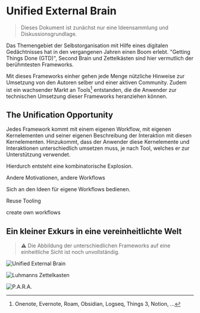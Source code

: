 # Unified External Brain

> Dieses Dokument ist zunächst nur eine Ideensammlung und Diskussionsgrundlage. 

Das Themengebiet der Selbstorganisation mit Hilfe eines digitalen Gedächtnisses hat in den vergangenen Jahren einen Boom erlebt. "Getting Things Done (GTD)", Second Brain und Zettelkästen sind hier vermutlich der berühmtesten Frameworks.

Mit dieses Frameworks einher gehen jede Menge nützliche Hinweise zur Umsetzung von den Autoren selber und einer aktiven Community. Zudem ist ein wachsender Markt an Tools[^Tools] entstanden, die die Anwender zur technischen Umsetzung dieser Frameworks heranziehen können.

[^Tools]: Onenote, Evernote, Roam, Obsidian, Logseq, Things 3, Notion, ...

## The Unification Opportunity

Jedes Framework kommt mit einem eigenen Workflow, mit eigenen Kernelementen und seiner eigenen Beschreibung der Interaktion mit diesen Kernelementen. Hinzukommt, dass der Anwender diese Kernelemente und Interaktionen unterschiedlich umsetzen muss, je nach Tool, welches er zur Unterstützung verwendet.

Hierdurch entsteht eine kombinatorische Explosion.

Andere Motivationen, andere Workflows

Sich an den Ideen für eigene Workflows bedienen.

Reuse Tooling

create own workflows

## Ein kleiner Exkurs in eine vereinheitlichte Welt

> :warning: Die Abbildung der unterschiedlichen Frameworks auf eine einheitliche Sicht ist noch unvollständig.

![Unified External Brain](https://www.plantuml.com/plantuml/proxy?cache=no&src=https://raw.githubusercontent.com/ChrisLasar/Unified-External-Brain/main/images/overview.puml)

![Luhmanns Zettelkasten](https://www.plantuml.com/plantuml/proxy?cache=no&src=https://raw.githubusercontent.com/ChrisLasar/Unified-External-Brain/main/images/overview-luhmann.puml)

![P.A.R.A.](https://www.plantuml.com/plantuml/proxy?cache=no&src=https://raw.githubusercontent.com/ChrisLasar/Unified-External-Brain/main/images/overview-para.puml)